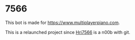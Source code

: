 # 7566
This bot is made for https://www.multiplayerpiano.com.

This is a relaunched project since [Hri7566](https://hri7566.github.io) is a n00b with git.
